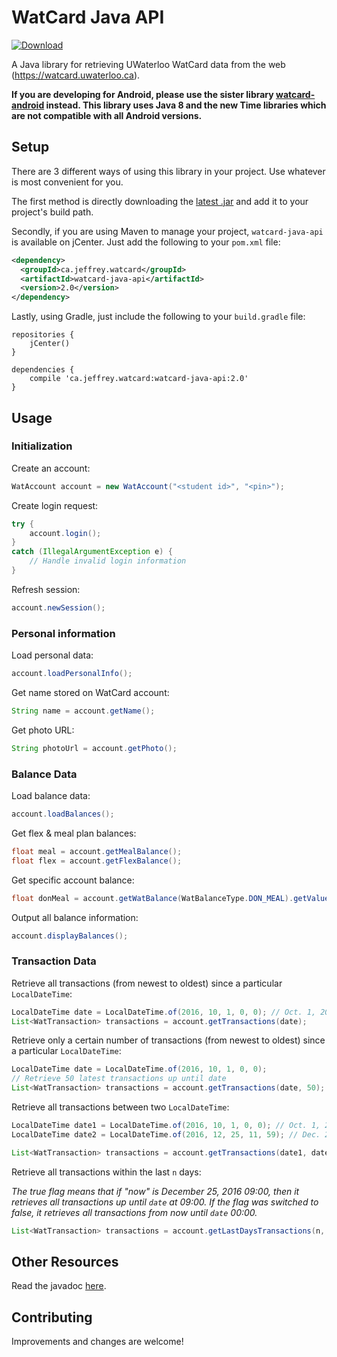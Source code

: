 # WatCard Java API
[ ![Download](https://api.bintray.com/packages/jeffreyca/maven/watcard-java-api/images/download.svg) ](https://bintray.com/jeffreyca/maven/watcard-java-api/_latestVersion)

A Java library for retrieving UWaterloo WatCard data from the web (https://watcard.uwaterloo.ca).

**If you are developing for Android, please use the sister library [watcard-android](https://github.com/JeffreyCA/watcard-android) instead.
This library uses Java 8 and the new Time libraries which are not compatible with all Android versions.**

## Setup
There are 3 different ways of using this library in your project. Use whatever is most convenient for you.

The first method is directly downloading the [latest .jar](https://github.com/JeffreyCA/watcard-java-api/releases) and add it to your project's build path.

Secondly, if you are using Maven to manage your project, `watcard-java-api` is available on jCenter. Just add the following to your `pom.xml` file:

```xml
<dependency>
  <groupId>ca.jeffrey.watcard</groupId>
  <artifactId>watcard-java-api</artifactId>
  <version>2.0</version>
</dependency>
```

Lastly, using Gradle, just include the following to your `build.gradle` file:

```Gradle
repositories {
    jCenter()
}

dependencies {
    compile 'ca.jeffrey.watcard:watcard-java-api:2.0'
}
```

## Usage
### Initialization
Create an account:

```java
WatAccount account = new WatAccount("<student id>", "<pin>");
```

Create login request:
```java
try {
    account.login();
}
catch (IllegalArgumentException e) {
    // Handle invalid login information
}
```

Refresh session:
```java
account.newSession();
```

### Personal information
Load personal data:
```java
account.loadPersonalInfo();
```

Get name stored on WatCard account:
```java
String name = account.getName();
```

Get photo URL:
```java
String photoUrl = account.getPhoto();
```

### Balance Data
Load balance data:
```java
account.loadBalances();
```

Get flex & meal plan balances:
```java
float meal = account.getMealBalance();
float flex = account.getFlexBalance();
```

Get specific account balance:
```java
float donMeal = account.getWatBalance(WatBalanceType.DON_MEAL).getValue();
```

Output all balance information:
```java
account.displayBalances();
```
### Transaction Data
Retrieve all transactions (from newest to oldest) since a particular `LocalDateTime`:
```java
LocalDateTime date = LocalDateTime.of(2016, 10, 1, 0, 0); // Oct. 1, 2016 at 00:00
List<WatTransaction> transactions = account.getTransactions(date);
```

Retrieve only a certain number of transactions (from newest to oldest) since a particular `LocalDateTime`:
```java
LocalDateTime date = LocalDateTime.of(2016, 10, 1, 0, 0);
// Retrieve 50 latest transactions up until date
List<WatTransaction> transactions = account.getTransactions(date, 50);
```

Retrieve all transactions between two `LocalDateTime`:
```java
LocalDateTime date1 = LocalDateTime.of(2016, 10, 1, 0, 0); // Oct. 1, 2016 at 00:00
LocalDateTime date2 = LocalDateTime.of(2016, 12, 25, 11, 59); // Dec. 25, 2016 at 11:59

List<WatTransaction> transactions = account.getTransactions(date1, date2);
```

Retrieve all transactions within the last `n` days:

*The true flag means that if "now" is December 25, 2016 09:00, then it retrieves all transactions up until `date` at 09:00.
If the flag was switched to false, it retrieves all transactions from now until `date` 00:00.*
```java
List<WatTransaction> transactions = account.getLastDaysTransactions(n, true);
```
## Other Resources
Read the javadoc [here](https://jeffreyca.github.io/watcard-java-api/).

## Contributing
Improvements and changes are welcome!
